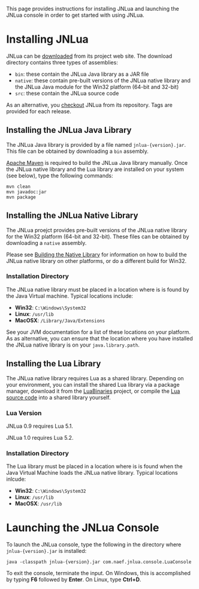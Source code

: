 This page provides instructions for installing JNLua and launching the JNLua console in order to get started with using JNLua.



# Installing JNLua #

JNLua can be [downloaded](http://code.google.com/p/jnlua/downloads/list) from its project web site. The download directory contains three types of assemblies:

  * `bin`: these contain the JNLua Java library as a JAR file
  * `native`: these contain pre-built versions of the JNLua native library and the JNLua Java module for the Win32 platform (64-bit and 32-bit)
  * `src`: these contain the JNLua source code

As an alternative, you [checkout](http://code.google.com/p/jnlua/source/checkout) JNLua from its repository. Tags are provided for each release.

## Installing the JNLua Java Library ##

The JNLua Java library is provided by a file named `jnlua-{version}.jar`. This file can be obtained by downloading a `bin` assembly.

[Apache Maven](http://maven.apache.org/) is required to build the JNLua Java library manually. Once the JNLua native library and the Lua library are installed on your system (see below), type the following commands:

```
mvn clean
mvn javadoc:jar
mvn package
```

## Installing the JNLua Native Library ##

The JNLua proejct provides pre-built versions of the JNLua native library for the Win32 platform (64-bit and 32-bit). These files can be obtained by downloading a `native` assembly.

Please see [Building the Native Library](BuildingTheNativeLibrary.md) for information on how to build the JNLua native library on other platforms, or do a different build for Win32.

### Installation Directory ###

The JNLua native library must be placed in a location where is is found by the Java Virtual machine. Typical locations include:

  * **Win32**: `C:\Windows\System32`
  * **Linux**: `/usr/lib`
  * **MacOSX**: `/Library/Java/Extensions`

See your JVM documentation for a list of these locations on your platform. As as alternative, you can ensure that the location where you have installed the JNLua native library is on your `java.library.path`.

## Installing the Lua Library ##

The JNLua native library requires Lua as a shared library. Depending on your environment, you can install the shared Lua library via a package manager, download it from the [LuaBinaries](http://luabinaries.sourceforge.net/) project, or compile the [Lua source code](http://www.lua.org/download.html) into a shared library yourself.

### Lua Version ###

JNLua 0.9 requires Lua 5.1.

JNLua 1.0 requires Lua 5.2.

### Installation Directory ###

The Lua library must be placed in a location where is is found when the Java Virtual Machine loads the JNLua native library. Typical locations inlcude:

  * **Win32**: `C:\Windows\System32`
  * **Linux**: `/usr/lib`
  * **MacOSX**: `/usr/lib`

# Launching the JNLua Console #

To launch the JNLua console, type the following in the directory where `jnlua-{version}.jar` is installed:

```
java -classpath jnlua-{version}.jar com.naef.jnlua.console.LuaConsole 
```

To exit the console, terminate the input. On Windows, this is accomplished by typing **F6** followed by **Enter**. On Linux, type **Ctrl+D**.